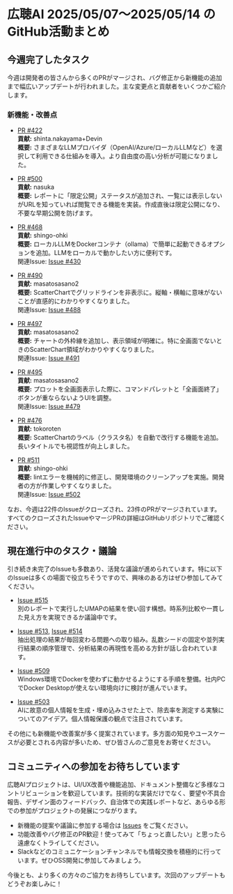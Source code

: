 # 広聴AI 2025/05/07～2025/05/14 のGitHub活動まとめ

## 今週完了したタスク

今週は開発者の皆さんから多くのPRがマージされ、バグ修正から新機能の追加まで幅広いアップデートが行われました。主な変更点と貢献者をいくつかご紹介します。

### 新機能・改善点

- [PR #422](https://github.com/digitaldemocracy2030/kouchou-ai/pull/422)  
  **貢献:** shinta.nakayama+Devin  
  **概要:** さまざまなLLMプロバイダ（OpenAI/Azure/ローカルLLMなど）を選択して利用できる仕組みを導入。より自由度の高い分析が可能になりました。

- [PR #500](https://github.com/digitaldemocracy2030/kouchou-ai/pull/500)  
  **貢献:** nasuka  
  **概要:** レポートに「限定公開」ステータスが追加され、一覧には表示しないがURLを知っていれば閲覧できる機能を実装。作成直後は限定公開になり、不要な早期公開を防げます。

- [PR #468](https://github.com/digitaldemocracy2030/kouchou-ai/pull/468)  
  **貢献:** shingo-ohki  
  **概要:** ローカルLLMをDockerコンテナ（ollama）で簡単に起動できるオプションを追加。LLMをローカルで動かしたい方に便利です。  
  関連Issue: [Issue #430](https://github.com/digitaldemocracy2030/kouchou-ai/issues/430)

- [PR #490](https://github.com/digitaldemocracy2030/kouchou-ai/pull/490)  
  **貢献:** masatosasano2  
  **概要:** ScatterChartでグリッドラインを非表示に。縦軸・横軸に意味がないことが直感的にわかりやすくなりました。  
  関連Issue: [Issue #488](https://github.com/digitaldemocracy2030/kouchou-ai/issues/488)

- [PR #497](https://github.com/digitaldemocracy2030/kouchou-ai/pull/497)  
  **貢献:** masatosasano2  
  **概要:** チャートの外枠線を追加し、表示領域が明確に。特に全画面でないときのScatterChart領域がわかりやすくなりました。  
  関連Issue: [Issue #491](https://github.com/digitaldemocracy2030/kouchou-ai/issues/491)

- [PR #495](https://github.com/digitaldemocracy2030/kouchou-ai/pull/495)  
  **貢献:** masatosasano2  
  **概要:** プロットを全画面表示した際に、コマンドパレットと「全画面終了」ボタンが重ならないようUIを調整。  
  関連Issue: [Issue #479](https://github.com/digitaldemocracy2030/kouchou-ai/issues/479)

- [PR #476](https://github.com/digitaldemocracy2030/kouchou-ai/pull/476)  
  **貢献:** tokoroten  
  **概要:** ScatterChartのラベル（クラスタ名）を自動で改行する機能を追加。長いタイトルでも視認性が向上しました。

- [PR #511](https://github.com/digitaldemocracy2030/kouchou-ai/pull/511)  
  **貢献:** shingo-ohki  
  **概要:** lintエラーを機械的に修正し、開発環境のクリーンアップを実施。開発者の方が作業しやすくなりました。  
  関連Issue: [Issue #502](https://github.com/digitaldemocracy2030/kouchou-ai/issues/502)

なお、今週は22件のIssueがクローズされ、23件のPRがマージされています。すべてのクローズされたIssueやマージPRの詳細はGitHubリポジトリでご確認ください。

## 現在進行中のタスク・議論

引き続き未完了のIssueも多数あり、活発な議論が進められています。特に以下のIssueは多くの場面で役立ちそうですので、興味のある方はぜひ参加してみてください。

- [Issue #515](https://github.com/digitaldemocracy2030/kouchou-ai/issues/515)  
  別のレポートで実行したUMAPの結果を使い回す構想。時系列比較や一貫した見え方を実現できるか議論中です。

- [Issue #513](https://github.com/digitaldemocracy2030/kouchou-ai/issues/513), [Issue #514](https://github.com/digitaldemocracy2030/kouchou-ai/issues/514)  
  抽出処理の結果が毎回変わる問題への取り組み。乱数シードの固定や並列実行結果の順序管理で、分析結果の再現性を高める方針が話し合われています。

- [Issue #509](https://github.com/digitaldemocracy2030/kouchou-ai/issues/509)  
  Windows環境でDockerを使わずに動かせるようにする手順を整備。社内PCでDocker Desktopが使えない環境向けに検討が進んでいます。

- [Issue #503](https://github.com/digitaldemocracy2030/kouchou-ai/issues/503)  
  AIに故意の個人情報を生成・埋め込みさせた上で、除去率を測定する実験についてのアイデア。個人情報保護の観点で注目されています。

その他にも新機能や改善案が多く提案されています。多方面の知見やユースケースが必要とされる内容が多いため、ぜひ皆さんのご意見をお寄せください。

## コミュニティへの参加をお待ちしています

広聴AIプロジェクトは、UI/UX改善や機能追加、ドキュメント整備など多様なコントリビューションを歓迎しています。技術的な実装だけでなく、要望や不具合報告、デザイン面のフィードバック、自治体での実践レポートなど、あらゆる形での参加がプロジェクトの発展につながります。

- 新機能の提案や議論に参加する場合は [Issues](https://github.com/digitaldemocracy2030/kouchou-ai/issues) をご覧ください。  
- 功能改善やバグ修正のPR歓迎！使ってみて「ちょっと直したい」と思ったら遠慮なくトライしてください。  
- Slackなどのコミュニケーションチャンネルでも情報交換を積極的に行っています。ぜひOSS開発に参加してみましょう。

今後とも、より多くの方々のご協力をお待ちしています。次回のアップデートもどうぞお楽しみに！